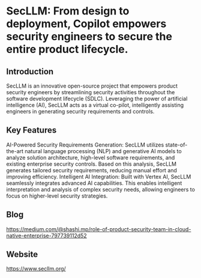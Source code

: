 # SecLLM: From design to deployment, Copilot empowers security engineers to secure the entire product lifecycle.

## Introduction

SecLLM is an innovative open-source project that empowers product security engineers by streamlining security activities throughout the software development lifecycle (SDLC). Leveraging the power of artificial intelligence (AI), SecLLM acts as a virtual co-pilot, intelligently assisting engineers in generating security requirements and controls.

## Key Features

AI-Powered Security Requirements Generation: SecLLM utilizes state-of-the-art natural language processing (NLP) and generative AI models to analyze solution architecture, high-level software requirements, and existing enterprise security controls. Based on this analysis, SecLLM generates tailored security requirements, reducing manual effort and improving efficiency.
Intelligent AI Integration: Built with Vertex AI, SecLLM seamlessly integrates advanced AI capabilities. This enables intelligent interpretation and analysis of complex security needs, allowing engineers to focus on higher-level security strategies.

## Blog
https://medium.com/@shashi.mp/role-of-product-security-team-in-cloud-native-enterprise-797739112d52

## Website
https://www.secllm.org/
